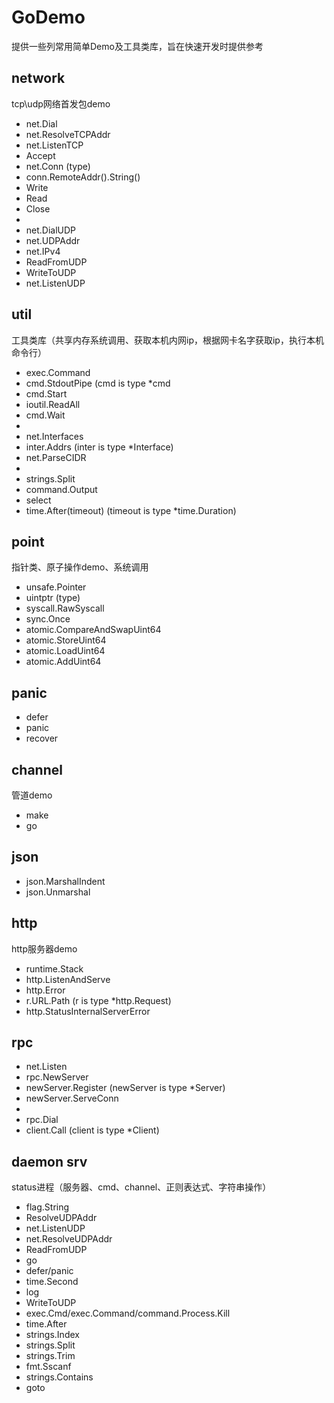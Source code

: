 # GoDemo
提供一些列常用简单Demo及工具类库，旨在快速开发时提供参考

## network
tcp\udp网络首发包demo
 - net.Dial
 - net.ResolveTCPAddr
 - net.ListenTCP
 - Accept
 - net.Conn (type)
 - conn.RemoteAddr().String()
 - Write
 - Read
 - Close
 - <br>
 - net.DialUDP
 - net.UDPAddr
 - net.IPv4
 - ReadFromUDP
 - WriteToUDP
 - net.ListenUDP

## util
 工具类库（共享内存系统调用、获取本机内网ip，根据网卡名字获取ip，执行本机命令行）
 - exec.Command
 - cmd.StdoutPipe (cmd is type  \*cmd 
 - cmd.Start
 - ioutil.ReadAll
 - cmd.Wait
 - <br>
 - net.Interfaces
 - inter.Addrs (inter is type \*Interface)
 - net.ParseCIDR
 - <br>
 - strings.Split
 - command.Output
 - select
 - time.After(timeout) (timeout is type \*time.Duration)
 
## point
 指针类、原子操作demo、系统调用
 - unsafe.Pointer
 - uintptr (type)
 - syscall.RawSyscall
 - sync.Once
 - atomic.CompareAndSwapUint64
 - atomic.StoreUint64
 - atomic.LoadUint64
 - atomic.AddUint64

## panic
 - defer
 - panic
 - recover

## channel
 管道demo
 - make
 - go

## json
 - json.MarshalIndent
 - json.Unmarshal

## http
 http服务器demo
 - runtime.Stack
 - http.ListenAndServe
 - http.Error
 - r.URL.Path (r is type \*http.Request)
 - http.StatusInternalServerError
 
## rpc
 - net.Listen
 - rpc.NewServer
 - newServer.Register (newServer is type \*Server)
 - newServer.ServeConn
 - <br>
 - rpc.Dial
 - client.Call (client is type \*Client)

## daemon srv
status进程（服务器、cmd、channel、正则表达式、字符串操作）
 - flag.String
 - ResolveUDPAddr
 - net.ListenUDP
 - net.ResolveUDPAddr
 - ReadFromUDP
 - go
 - defer/panic
 - time.Second
 - log
 - WriteToUDP
 - exec.Cmd/exec.Command/command.Process.Kill
 - time.After
 - strings.Index
 - strings.Split
 - strings.Trim
 - fmt.Sscanf
 - strings.Contains
 - goto

